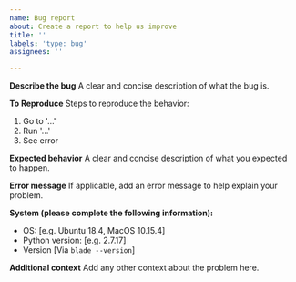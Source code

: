 ```yaml
---
name: Bug report
about: Create a report to help us improve
title: ''
labels: 'type: bug'
assignees: ''

---
```


**Describe the bug**
A clear and concise description of what the bug is.

**To Reproduce**
Steps to reproduce the behavior:

1. Go to '...'
2. Run '...'
3. See error

**Expected behavior**
A clear and concise description of what you expected to happen.

**Error message**
If applicable, add an error message to help explain your problem.

**System (please complete the following information):**

- OS: [e.g. Ubuntu 18.4, MacOS 10.15.4]
- Python version: [e.g. 2.7.17]
- Version [Via `blade --version`]

**Additional context**
Add any other context about the problem here.
